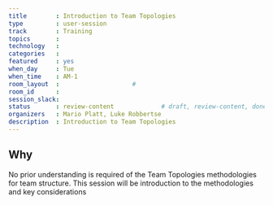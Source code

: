 ```yaml
---
title        : Introduction to Team Topologies
type         : user-session
track        : Training
topics       : 
technology   :
categories   :
featured     : yes
when_day     : Tue
when_time    : AM-1
room_layout  :                    #
room_id      :
session_slack:
status       : review-content             # draft, review-content, done
organizers   : Mario Platt, Luke Robbertse
description  : Introduction to Team Topologies
---
```


## Why

No prior understanding is required of the Team Topologies methodologies for team structure. This session will be introduction to the methodologies and key considerations
